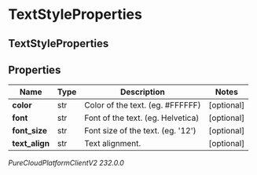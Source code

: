 # TextStyleProperties

## TextStyleProperties

## Properties

|Name | Type | Description | Notes|
|------------ | ------------- | ------------- | -------------|
| **color** | str | Color of the text. (eg. #FFFFFF) | [optional] |
| **font** | str | Font of the text. (eg. Helvetica) | [optional] |
| **font_size** | str | Font size of the text. (eg. &#39;12&#39;) | [optional] |
| **text_align** | str | Text alignment. | [optional] |



_PureCloudPlatformClientV2 232.0.0_
